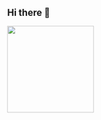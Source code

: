 ## Hi there 👋

<a href="https://afdian.com/a/PunchlY"><img width="200" src="https://pic1.afdiancdn.com/static/img/welcome/button-sponsorme.png" alt=""></a >
